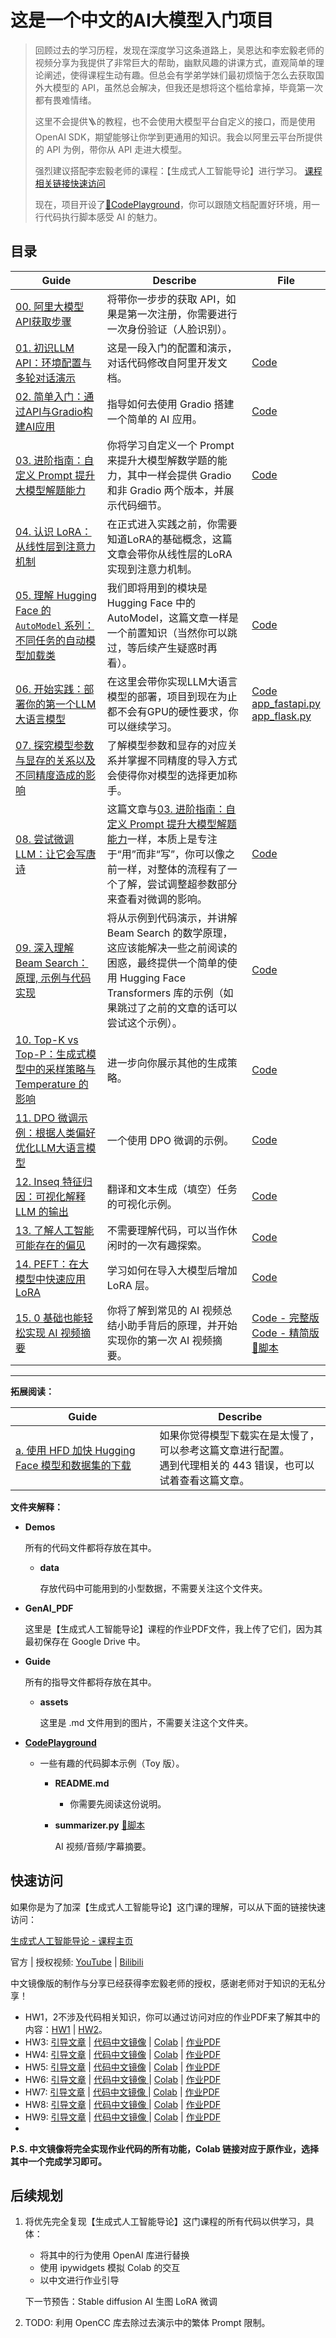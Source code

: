 # 这是一个中文的AI大模型入门项目

> 回顾过去的学习历程，发现在深度学习这条道路上，吴恩达和李宏毅老师的视频分享为我提供了非常巨大的帮助，幽默风趣的讲课方式，直观简单的理论阐述，使得课程生动有趣。但总会有学弟学妹们最初烦恼于怎么去获取国外大模型的 API，虽然总会解决，但我还是想将这个槛给拿掉，毕竟第一次都有畏难情绪。
>
> 这里不会提供🪜的教程，也不会使用大模型平台自定义的接口，而是使用 OpenAI SDK，期望能够让你学到更通用的知识。我会以阿里云平台所提供的 API 为例，带你从 API 走进大模型。
>
> 强烈建议搭配李宏毅老师的课程：【生成式人工智能导论】进行学习。
> [课程相关链接快速访问](https://github.com/Hoper-J/LLM-Guide-and-Demos-zh_CN?tab=readme-ov-file#快速访问)
>
> 现在，项目开设了[🎡CodePlayground](https://github.com/Hoper-J/AI-Guide-and-Demos-zh_CN/tree/master/CodePlayground)，你可以跟随文档配置好环境，用一行代码执行脚本感受 AI 的魅力。

## 目录

| Guide                                                        | Describe                                                     | File                                                         |
| ------------------------------------------------------------ | ------------------------------------------------------------ | ------------------------------------------------------------ |
| [00. 阿里大模型API获取步骤](https://github.com/Hoper-J/LLM-Guide-and-Demos/blob/master/Guide/00.%20阿里大模型API获取步骤.md) | 将带你一步步的获取 API，如果是第一次注册，你需要进行一次身份验证（人脸识别）。 |                                                              |
| [01. 初识LLM API：环境配置与多轮对话演示](https://github.com/Hoper-J/LLM-Guide-and-Demos/blob/master/Guide/01.%20初识LLM%20API：环境配置与多轮对话演示.md) | 这是一段入门的配置和演示，对话代码修改自阿里开发文档。       | [Code](https://github.com/Hoper-J/LLM-Guide-and-Demos/blob/master/Demos/01.%20LLM%20API%20使用演示——从环境配置到多轮对话.ipynb) |
| [02. 简单入门：通过API与Gradio构建AI应用](https://github.com/Hoper-J/LLM-Guide-and-Demos/blob/master/Guide/02.%20简单入门：通过API与Gradio构建AI应用.md) | 指导如何去使用 Gradio 搭建一个简单的 AI 应用。               | [Code](https://github.com/Hoper-J/LLM-Guide-and-Demos-zh_CN/blob/master/Demos/01.%20LLM%20API%20使用演示——从环境配置到多轮对话.ipynb) |
| [03. 进阶指南：自定义 Prompt 提升大模型解题能力](https://github.com/Hoper-J/LLM-Guide-and-Demos/blob/master/Guide/03.%20进阶指南：自定义%20Prompt%20提升大模型解题能力.md) | 你将学习自定义一个 Prompt 来提升大模型解数学题的能力，其中一样会提供 Gradio 和非 Gradio 两个版本，并展示代码细节。 | [Code](https://github.com/Hoper-J/LLM-Guide-and-Demos-zh_CN/blob/master/Demos/03.%20自定义%20Prompt%20提升大模型解题能力——Gradio%20与%20ipywidgets版.ipynb) |
| [04. 认识 LoRA：从线性层到注意力机制](https://github.com/Hoper-J/LLM-Guide-and-Demos-zh_CN/blob/master/Guide/04.%20认识%20LoRA：从线性层到注意力机制.md) | 在正式进入实践之前，你需要知道LoRA的基础概念，这篇文章会带你从线性层的LoRA实现到注意力机制。 |                                                              |
| [05. 理解 Hugging Face 的 `AutoModel` 系列：不同任务的自动模型加载类](https://github.com/Hoper-J/LLM-Guide-and-Demos-zh_CN/blob/master/Guide/05.%20理解%20Hugging%20Face%20的%20%60AutoModel%60%20系列：不同任务的自动模型加载类.md) | 我们即将用到的模块是 Hugging Face 中的 AutoModel，这篇文章一样是一个前置知识（当然你可以跳过，等后续产生疑惑时再看）。 | [Code](https://github.com/Hoper-J/LLM-Guide-and-Demos-zh_CN/blob/master/Demos/04.%20Hugging%20Face%20AutoModel%20示例合集.ipynb) |
| [06. 开始实践：部署你的第一个LLM大语言模型](https://github.com/Hoper-J/LLM-Guide-and-Demos-zh_CN/blob/master/Guide/06.%20开始实践：部署你的第一个LLM大语言模型.md) | 在这里会带你实现LLM大语言模型的部署，项目到现在为止都不会有GPU的硬性要求，你可以继续学习。 | [Code](https://github.com/Hoper-J/LLM-Guide-and-Demos-zh_CN/blob/master/Demos/05.%20尝试部署你的第一个LLM大语言模型.ipynb)<br />[app_fastapi.py](https://github.com/Hoper-J/LLM-Guide-and-Demos-zh_CN/blob/master/Demos/app_fastapi.py)<br /> [app_flask.py](https://github.com/Hoper-J/LLM-Guide-and-Demos-zh_CN/blob/master/Demos/app_flask.py) |
| [07. 探究模型参数与显存的关系以及不同精度造成的影响](https://github.com/Hoper-J/LLM-Guide-and-Demos-zh_CN/blob/master/Guide/07.%20探究模型参数与显存的关系以及不同精度造成的影响.md) | 了解模型参数和显存的对应关系并掌握不同精度的导入方式会使得你对模型的选择更加称手。 |                                                              |
| [08. 尝试微调LLM：让它会写唐诗](https://github.com/Hoper-J/LLM-Guide-and-Demos-zh_CN/blob/master/Guide/08.%20尝试微调LLM：让它会写唐诗.md) | 这篇文章与[03. 进阶指南：自定义 Prompt 提升大模型解题能力](https://github.com/Hoper-J/LLM-Guide-and-Demos-zh_CN/blob/master/Guide/03.%20进阶指南：自定义%20Prompt%20提升大模型解题能力.md)一样，本质上是专注于“用”而非“写”，你可以像之前一样，对整体的流程有了一个了解，尝试调整超参数部分来查看对微调的影响。 | [Code](https://github.com/Hoper-J/LLM-Guide-and-Demos-zh_CN/blob/master/Demos/06.%20尝试微调LLM：让它会写唐诗.ipynb) |
| [09. 深入理解 Beam Search：原理, 示例与代码实现](https://github.com/Hoper-J/LLM-Guide-and-Demos-zh_CN/blob/master/Guide/09.%20深入理解%20Beam%20Search：原理%2C%20示例与代码实现.md) | 将从示例到代码演示，并讲解 Beam Search 的数学原理，这应该能解决一些之前阅读的困惑，最终提供一个简单的使用 Hugging Face Transformers 库的示例（如果跳过了之前的文章的话可以尝试这个示例）。 | [Code](https://github.com/Hoper-J/LLM-Guide-and-Demos-zh_CN/blob/master/Demos/07.%20Beam%20Search%20示例代码.ipynb) |
| [10. Top-K vs Top-P：生成式模型中的采样策略与 Temperature 的影响 ](https://github.com/Hoper-J/LLM-Guide-and-Demos-zh_CN/blob/master/Guide/10.%20Top-K%20vs%20Top-P：生成式模型中的采样策略与%20Temperature%20的影响.md) | 进一步向你展示其他的生成策略。                               | [Code](https://github.com/Hoper-J/LLM-Guide-and-Demos-zh_CN/blob/master/Demos/08.%20Top-K%20vs%20Top-P%20采样与%20Temperature%20示例代码.ipynb) |
| [11. DPO 微调示例：根据人类偏好优化LLM大语言模型](https://github.com/Hoper-J/LLM-Guide-and-Demos-zh_CN/blob/master/Guide/11.%20DPO%20微调示例：根据人类偏好优化LLM大语言模型.md) | 一个使用 DPO 微调的示例。                                    | [Code](https://github.com/Hoper-J/LLM-Guide-and-Demos-zh_CN/blob/master/Demos/9.%20DPO%20微调：根据偏好引导LLM的输出.ipynb) |
| [12. Inseq 特征归因：可视化解释 LLM 的输出](https://github.com/Hoper-J/LLM-Guide-and-Demos-zh_CN/blob/master/Guide/12.%20Inseq%20特征归因：可视化解释%20LLM%20的输出.md) | 翻译和文本生成（填空）任务的可视化示例。                     | [Code](https://github.com/Hoper-J/LLM-Guide-and-Demos-zh_CN/blob/master/Demos/10.%20Inseq：可视化解释LLM的输出.ipynb) |
| [13. 了解人工智能可能存在的偏见](https://github.com/Hoper-J/LLM-Guide-and-Demos-zh_CN/blob/master/Guide/13.%20了解人工智能可能存在的偏见.md) | 不需要理解代码，可以当作休闲时的一次有趣探索。               | [Code](https://github.com/Hoper-J/LLM-Guide-and-Demos-zh_CN/blob/master/Demos/11.%20了解人工智能可能存在的偏见.ipynb) |
| [14. PEFT：在大模型中快速应用 LoRA](https://github.com/Hoper-J/AI-Guide-and-Demos-zh_CN/blob/master/Guide/14.%20PEFT：在大模型中快速应用%20LoRA.md) | 学习如何在导入大模型后增加 LoRA 层。                         | [Code](https://github.com/Hoper-J/AI-Guide-and-Demos-zh_CN/blob/master/Demos/12.%20应用%20LoRA%20到大模型的简单示例（PEFT）.ipynb) |
| [15. 0 基础也能轻松实现 AI 视频摘要](https://github.com/Hoper-J/AI-Guide-and-Demos-zh_CN/blob/master/Guide/15.%200%20基础也能轻松实现%20AI%20视频摘要.md) | 你将了解到常见的 AI 视频总结小助手背后的原理，并开始实现你的第一次 AI 视频摘要。 | [Code - 完整版](https://github.com/Hoper-J/AI-Guide-and-Demos-zh_CN/blob/master/Demos/13a.%20轻松开始你的第一次%20AI%20视频总结（API%20版）%20-%20完整版.ipynb)<br />[Code - 精简版](https://github.com/Hoper-J/AI-Guide-and-Demos-zh_CN/blob/master/Demos/13b.%20轻松开始你的第一次%20AI%20视频总结（API%20版）-%20精简版.ipynb)<br />[🎡脚本]( https://github.com/Hoper-J/AI-Guide-and-Demos-zh_CN/blob/master/CodePlayground/summarizer.py) |

---

**拓展阅读：**

| Guide                                                        | Describe                                                     |
| ------------------------------------------------------------ | ------------------------------------------------------------ |
| [a. 使用 HFD 加快 Hugging Face 模型和数据集的下载](https://github.com/Hoper-J/LLM-Guide-and-Demos-zh_CN/blob/master/Guide/a.%20使用%20HFD%20加快%20Hugging%20Face%20模型和数据集的下载.md) | 如果你觉得模型下载实在是太慢了，可以参考这篇文章进行配置。<br />遇到代理相关的 443 错误，也可以试着查看这篇文章。 |

**文件夹解释：**

- **Demos**

  所有的代码文件都将存放在其中。

  - **data**

    存放代码中可能用到的小型数据，不需要关注这个文件夹。

- **GenAI_PDF**

  这里是【生成式人工智能导论】课程的作业PDF文件，我上传了它们，因为其最初保存在 Google Drive 中。

- **Guide**

  所有的指导文件都将存放在其中。

  - **assets**

    这里是 .md 文件用到的图片，不需要关注这个文件夹。
  
- [**CodePlayground**](https://github.com/Hoper-J/AI-Guide-and-Demos-zh_CN/tree/master/CodePlayground)

  - 一些有趣的代码脚本示例（Toy 版）。

    - **README.md**

      - 你需要先阅读这份说明。
    
    - **summarizer.py** [🎡脚本](https://github.com/Hoper-J/AI-Guide-and-Demos-zh_CN/blob/master/CodePlayground/summarizer.py)
    
      AI 视频/音频/字幕摘要。



## 快速访问

如果你是为了加深【生成式人工智能导论】这门课的理解，可以从下面的链接快速访问：

[生成式人工智能导论 - 课程主页](https://speech.ee.ntu.edu.tw/~hylee/genai/2024-spring.php)

官方 | 授权视频: [YouTube](https://www.youtube.com/playlist?list=PLJV_el3uVTsPz6CTopeRp2L2t4aL_KgiI) | [Bilibili](https://www.bilibili.com/video/BV1BJ4m1e7g8/?p=1)

中文镜像版的制作与分享已经获得李宏毅老师的授权，感谢老师对于知识的无私分享！

- HW1，2不涉及代码相关知识，你可以通过访问对应的作业PDF来了解其中的内容：[HW1](https://github.com/Hoper-J/LLM-Guide-and-Demos-zh_CN/blob/master/GenAI_PDF/HW1.pdf) | [HW2](https://github.com/Hoper-J/LLM-Guide-and-Demos-zh_CN/blob/master/GenAI_PDF/HW2.pdf)。
- HW3: [引导文章](https://github.com/Hoper-J/LLM-Guide-and-Demos/blob/master/Guide/02.%20简单入门：通过API与Gradio构建AI应用.md) | [代码中文镜像](https://github.com/Hoper-J/LLM-Guide-and-Demos-zh_CN/blob/master/Demos/01.%20LLM%20API%20使用演示——从环境配置到多轮对话.ipynb) | [Colab](https://colab.research.google.com/drive/15jh4v_TBPsTyIBhi0Fz46gEkjvhzGaBR?usp=sharing) | [作业PDF](https://github.com/Hoper-J/LLM-Guide-and-Demos-zh_CN/blob/master/GenAI_PDF/HW3.pdf)
- HW4: [引导文章](https://github.com/Hoper-J/LLM-Guide-and-Demos/blob/master/Guide/03.%20进阶指南：自定义%20Prompt%20提升大模型解题能力.md) | [代码中文镜像](https://github.com/Hoper-J/LLM-Guide-and-Demos-zh_CN/blob/master/Demos/03.%20自定义%20Prompt%20提升大模型解题能力——Gradio%20与%20ipywidgets版.ipynb) | [Colab](https://colab.research.google.com/drive/16JzVN_Mu4mJfyHQpQEuDx1q6jI-cAnEl?hl=zh-tw#scrollTo=RI0hC7SFT3Sr&uniqifier=1) | [作业PDF](https://github.com/Hoper-J/LLM-Guide-and-Demos-zh_CN/blob/master/GenAI_PDF/HW4.pdf)
- HW5: [引导文章](https://github.com/Hoper-J/LLM-Guide-and-Demos-zh_CN/blob/master/Guide/08.%20尝试微调LLM：让它会写唐诗.md) | [代码中文镜像](https://github.com/Hoper-J/LLM-Guide-and-Demos-zh_CN/blob/master/Demos/06.%20尝试微调LLM：让它会写唐诗.ipynb) | [Colab](https://colab.research.google.com/drive/1nB3jwRJVKXSDDNO-pbURrao0N2MpqHl8?usp=sharing#scrollTo=uh5rwbr4q5Nw) | [作业PDF](https://github.com/Hoper-J/LLM-Guide-and-Demos-zh_CN/blob/master/GenAI_PDF/HW5.pdf)
- HW6: [引导文章](https://github.com/Hoper-J/LLM-Guide-and-Demos-zh_CN/blob/master/Guide/11.%20DPO%20微调示例：根据人类偏好优化LLM大语言模型.md) | [代码中文镜像 ](https://github.com/Hoper-J/LLM-Guide-and-Demos-zh_CN/blob/master/Demos/09.%20DPO%20微调：根据偏好引导LLM的输出.ipynb) | [Colab](https://colab.research.google.com/drive/1d3zmkqo-ZmxrIOYWSe3vDD0za8tUPguu?usp=sharing#scrollTo=owGIuqdnRI8I)  | [作业PDF](https://github.com/Hoper-J/LLM-Guide-and-Demos-zh_CN/blob/master/GenAI_PDF/HW6.pdf)
- HW7: [引导文章](https://github.com/Hoper-J/LLM-Guide-and-Demos-zh_CN/blob/master/Guide/12.%20Inseq%20特征归因：可视化解释%20LLM%20的输出.md) | [代码中文镜像 ](https://github.com/Hoper-J/LLM-Guide-and-Demos-zh_CN/blob/master/Demos/10.%20Inseq：可视化解释LLM的输出.ipynb) | [Colab](https://colab.research.google.com/drive/1Xnz0GHC0yWO2Do0aAYBCq9zL45lbiRjM?usp=sharing#scrollTo=UFOUfh2k1jFNI)  | [作业PDF](https://github.com/Hoper-J/LLM-Guide-and-Demos-zh_CN/blob/master/GenAI_PDF/HW7.pdf)  
- HW8: [引导文章](https://github.com/Hoper-J/LLM-Guide-and-Demos-zh_CN/blob/master/Guide/13.%20了解人工智能可能存在的偏见.md) | [代码中文镜像 ](https://github.com/Hoper-J/LLM-Guide-and-Demos-zh_CN/blob/master/Demos/11.%20了解人工智能可能存在的偏见.ipynb) | [Colab](https://colab.research.google.com/drive/1DkK2Mb0cuEtdEN5QnhmjGE3Xe7xeMuKN?usp=sharing#scrollTo=LP3tSLGGZ-TG)  | [作业PDF](https://github.com/Hoper-J/LLM-Guide-and-Demos-zh_CN/blob/master/GenAI_PDF/HW8.pdf)  
- HW9: [引导文章](https://github.com/Hoper-J/AI-Guide-and-Demos-zh_CN/blob/master/Guide/15.%200%20基础也能轻松实现%20AI%20视频摘要.md) | [代码中文镜像 ](https://github.com/Hoper-J/AI-Guide-and-Demos-zh_CN/blob/master/Demos/13a.%20轻松开始你的第一次%20AI%20视频总结（API%20版）%20-%20完整版.ipynb) | [Colab](https://colab.research.google.com/drive/1Ysr25kz6lP7gR8DNTkJMAqOuMp2bhXes?usp=sharing#scrollTo=YCara20SW8AN)  | [作业PDF](https://github.com/Hoper-J/LLM-Guide-and-Demos-zh_CN/blob/master/GenAI_PDF/HW9.pdf)  
- 

**P.S. 中文镜像将完全实现作业代码的所有功能，Colab 链接对应于原作业，选择其中一个完成学习即可。**

## 后续规划

1. 将优先完全复现【生成式人工智能导论】这门课程的所有代码以供学习，具体：

   - 将其中的行为使用 OpenAI 库进行替换
   - 使用 ipywidgets 模拟 Colab 的交互
   - 以中文进行作业引导

   下一节预告：Stable diffusion AI 生图 LoRA 微调

2. TODO: 利用 OpenCC 库去除过去演示中的繁体 Prompt 限制。



